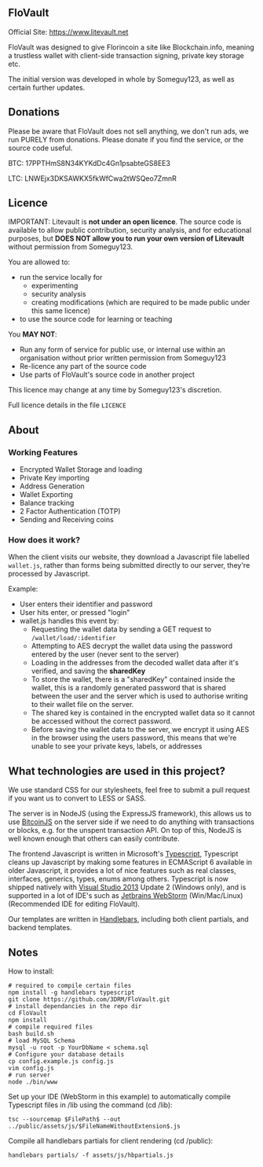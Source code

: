 FloVault
--------
Official Site: https://www.litevault.net

FloVault was designed to give Florincoin a site like Blockchain.info, meaning a trustless wallet with client-side transaction signing, private key storage etc.

The initial version was developed in whole by Someguy123, as well as certain further updates.

## Donations

Please be aware that FloVault does not sell anything, we don't run ads, we run PURELY from donations. Please donate if you find the service, or the source code useful.

BTC: 17PPTHmS8N34KYKdDc4Gn1psabteGS8EE3

LTC: LNWEjx3DKSAWKX5fkWfCwa2tWSQeo7ZmnR

## Licence

IMPORTANT: Litevault is **not under an open licence**. The source code is available to allow public contribution, security analysis, and for educational purposes, but **DOES NOT allow you to run your own version of Litevault** without permission from Someguy123.

You are allowed to:

  - run the service locally for
    - experimenting
    - security analysis
    - creating modifications (which are required to be
      made public under this same licence)
  - to use the source code for learning or teaching

You **MAY NOT**:

  - Run any form of service for public use, or internal use within an organisation without prior written permission from Someguy123
  - Re-licence any part of the source code
  - Use parts of FloVault's source code in another project

This licence may change at any time by Someguy123's discretion.

Full licence details in the file `LICENCE`

## About

### Working Features

 - Encrypted Wallet Storage and loading
 - Private Key importing
 - Address Generation
 - Wallet Exporting
 - Balance tracking
 - 2 Factor Authentication (TOTP)
 - Sending and Receiving coins

### How does it work?

When the client visits our website, they download a Javascript file labelled `wallet.js`, rather than forms being submitted directly to our server, they're processed by Javascript.

Example:

 - User enters their identifier and password
 - User hits enter, or pressed "login"
 - wallet.js handles this event by:
   - Requesting the wallet data by sending a GET request to `/wallet/load/:identifier`
   - Attempting to AES decrypt the wallet data using the password entered by the user (never sent to the server)
   - Loading in the addresses from the decoded wallet data after it's verified, and saving the **sharedKey**
   - To store the wallet, there is a "sharedKey" contained inside the wallet, this is a randomly generated password that is shared between the user and the server which is used to authorise writing to their wallet file on the server.
   - The shared key is contained in the encrypted wallet data so it cannot be accessed without the correct password.
   - Before saving the wallet data to the server, we encrypt it using AES in the browser using the users password, this means that we're unable to see your private keys, labels, or addresses

## What technologies are used in this project?

We use standard CSS for our stylesheets, feel free to submit a pull request if you want us to convert to LESS or SASS.

The server is in NodeJS (using the ExpressJS framework), this allows us to use [BitcoinJS](http://bitcoinjs.org) on the server side if we need to do anything with transactions or blocks, e.g. for the unspent transaction API. On top of this, NodeJS is well known enough that others can easily contribute.

The frontend Javascript is written in Microsoft's [Typescript](http://www.typescriptlang.org/), Typescript cleans up Javascript by making some features in ECMAScript 6 available in older Javascript, it provides a lot of nice features such as real classes, interfaces, generics, types, enums among others. Typescript is now shipped natively with [Visual Studio 2013](http://www.visualstudio.com/en-us/products/visual-studio-community-vs) Update 2 (Windows only), and is supported in a lot of IDE's such as [Jetbrains WebStorm](https://www.jetbrains.com/webstorm/) (Win/Mac/Linux)(Recommended IDE for editing FloVault).

Our templates are written in [Handlebars](http://handlebarsjs.com/), including both client partials, and backend templates.

## Notes

How to install:

    # required to compile certain files
    npm install -g handlebars typescript
    git clone https://github.com/3DRM/FloVault.git
    # install dependancies in the repo dir
    cd FloVault
    npm install
    # compile required files
    bash build.sh
    # load MySQL Schema
    mysql -u root -p YourDbName < schema.sql
    # Configure your database details
    cp config.example.js config.js
    vim config.js
    # run server
    node ./bin/www



Set up your IDE (WebStorm in this example) to automatically compile Typescript files in /lib using the command (cd /lib):

    tsc --sourcemap $FilePath$ --out ../public/assets/js/$FileNameWithoutExtension$.js

Compile all handlebars partials for client rendering (cd /public):

    handlebars partials/ -f assets/js/hbpartials.js
